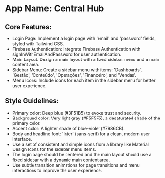 # **App Name**: Central Hub

## Core Features:

- Login Page: Implement a login page with 'email' and 'password' fields, styled with Tailwind CSS.
- Firebase Authentication: Integrate Firebase Authentication with signInWithEmailAndPassword for user authentication.
- Main Layout: Design a main layout with a fixed sidebar menu and a main content area.
- Sidebar Menu: Create a sidebar menu with items: 'Dashboards', 'Gestão', 'Conteúdo', 'Operações', 'Financeiro', and 'Vendas'.
- Menu Icons: Include icons for each item in the sidebar menu for better user experience.

## Style Guidelines:

- Primary color: Deep blue (#3F51B5) to evoke trust and security.
- Background color: Very light gray (#F5F5F5), a desaturated shade of the primary color.
- Accent color: A lighter shade of blue-violet (#7986CB).
- Body and headline font: 'Inter' (sans-serif) for a clean, modern user interface.
- Use a set of consistent and simple icons from a library like Material Design Icons for the sidebar menu items.
- The login page should be centered and the main layout should use a fixed sidebar with a dynamic main content area.
- Use subtle transition animations for page transitions and menu interactions to improve the user experience.
